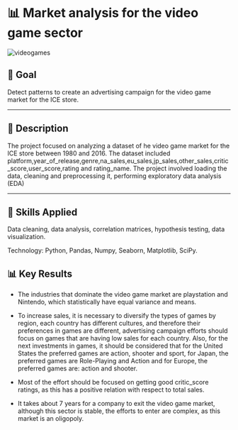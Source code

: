 # 📊 Market analysis for the video game sector

![videogames](https://github.com/user-attachments/assets/5f72facc-d69c-44ea-9384-e123d660763b)

## 📌 Goal
Detect patterns to create an advertising campaign for the video game market for the ICE store.

---

## 📄 Description

The project focused on analyzing a dataset of he video game market for the ICE store between 1980 and 2016. The dataset included platform,year_of_release,genre,na_sales,eu_sales,jp_sales,other_sales,critic_score,user_score,rating and rating_name. The project involved loading the data, cleaning and preprocessing it, performing exploratory data analysis (EDA)

---

## 🧠 Skills Applied

Data cleaning, data analysis, correlation matrices, hypothesis testing, data visualization.

Technology: Python, Pandas, Numpy, Seaborn, Matplotlib, SciPy.


## 📊 Key Results

- The industries that dominate the video game market are playstation and Nintendo, which statistically have equal variance and means.

- To increase sales, it is necessary to diversify the types of games by region, each country has different cultures, and therefore their preferences in games are different, advertising campaign efforts should focus on games that are having low sales for each country. Also, for the next investments in games, it should be considered that for the United States the preferred games are action, shooter and sport, for Japan, the preferred games are Role-Playing and Action and for Europe, the preferred games are: action and shooter.

- Most of the effort should be focused on getting good critic_score ratings, as this has a positive relation with respect to total sales.

- It takes about 7 years for a company to exit the video game market, although this sector is stable, the efforts to enter are complex, as this market is an oligopoly.
